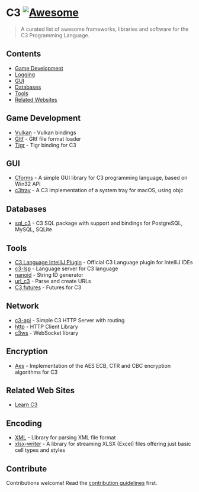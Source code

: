 # C3 [![Awesome](https://awesome.re/badge.svg)](https://awesome.re)

> A curated list of awesome frameworks, libraries and software for the C3 Programming Language.


## Contents

- [Game Development](#game-development)
- [Logging](#logging)
- [GUI](#gui)
- [Databases](#databases)
- [Tools](#tools)
- [Related Websites](#related-web-sites)

## Game Development

- [Vulkan](https://github.com/tonis2/Vulkan.c3) - Vulkan bindings
- [Gltf](https://github.com/tonis2/gltf.c3) - Gltf file format loader
- [Tigr](https://github.com/c3lang/vendor/tree/main/libraries/tigr.c3l) - Tigr binding for C3

## GUI

- [Cforms](https://github.com/kcvinker/cforms) - A simple GUI library for C3 programming language, based on Win32 API
- [c3tray](https://github.com/rtc11/c3tray) - A C3 implementation of a system tray for macOS, using objc

## Databases

- [sql_c3](https://github.com/louis77/sql_c3) - C3 SQL package with support and bindings for PostgreSQL, MySQL, SQLite

## Tools
- [C3 Language IntelliJ Plugin](https://plugins.jetbrains.com/plugin/21619-c3-language) - Official C3 Language plugin for IntelliJ IDEs
- [c3-lsp](https://github.com/pherrymason/c3-lsp) - Language server for C3 language
- [nanoid](https://github.com/fernandolguevara/nanoid.c3l) - String ID generator
- [url_c3](https://github.com/louis77/url_c3) - Parse and create URLs
- [C3 futures](https://github.com/tsoding/c3fut) - Futures for C3

## Network
- [c3-api](https://github.com/velikoss/c3-api) - Simple C3 HTTP Server with routing
- [http](https://github.com/tclesius/http.c3) - HTTP Client Library
- [c3ws](https://github.com/tsoding/c3ws) - WebSocket library

## Encryption
- [Aes](https://github.com/konimarti/aes.c3l) - Implementation of the AES ECB, CTR and CBC encryption algorithms for C3

## Related Web Sites

- [Learn C3](https://learn-c3.org/)

## Encoding

- [XML](https://github.com/tonis2/xml.c3) - Library for parsing XML file format
- [xlsx-writer](https://github.com/radekm/xlsx-writer) - A library for streaming XLSX (Excel) files offering just basic cell types and styles

## Contribute

Contributions welcome! Read the [contribution guidelines](contributing.md) first.
